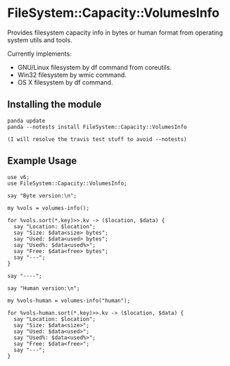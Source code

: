 FileSystem::Capacity::VolumesInfo
=================================

Provides filesystem capacity info in bytes or human format from operating system utils and tools.

Currently implements:
* GNU/Linux filesystem by df command from coreutils.
* Win32 filesystem by wmic command.
* OS X filesystem by df command.

## Installing the module ##

    panda update
    panda --notests install FileSystem::Capacity::VolumesInfo

    (I will resolve the travis test stuff to avoid --notests)

## Example Usage ##
    use v6;
    use FileSystem::Capacity::VolumesInfo;

    say "Byte version:\n";

    my %vols = volumes-info();

    for %vols.sort(*.key)>>.kv -> ($location, $data) {
      say "Location: $location";
      say "Size: $data<size> bytes";
      say "Used: $data<used> bytes";
      say "Used%: $data<used%>";
      say "Free: $data<free> bytes";
      say "---";
    }

    say "----";

    say "Human version:\n";

    my %vols-human = volumes-info("human");

    for %vols-human.sort(*.key)>>.kv -> ($location, $data) {
      say "Location: $location";
      say "Size: $data<size>";
      say "Used: $data<used>";
      say "Used%: $data<used%>";
      say "Free: $data<free>";
      say "---";
    }
